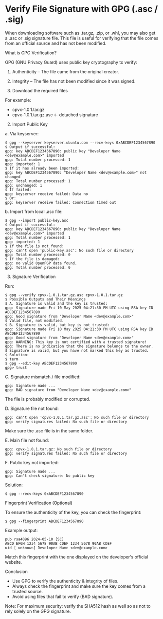 # Verify File Signature with GPG (.asc / .sig)

When downloading software such as .tar.gz, .zip, or .whl, you may also get a .asc or .sig signature file. This file is useful for verifying that the file comes from an official source and has not been modified.

What is GPG Verification?

GPG (GNU Privacy Guard) uses public key cryptography to verify:
1. Authenticity – The file came from the original creator.
2. Integrity – The file has not been modified since it was signed.

3. Download the required files

For example:
- cpvx-1.0.1.tar.gz
- cpvx-1.0.1.tar.gz.asc ← detached signature

2. Import Public Key

a. Via keyserver:

```term
$ gpg --keyserver keyserver.ubuntu.com --recv-keys 0xABCDEF1234567890
$ Output if successful:
gpg: key ABCDEF1234567890: public key "Developer Name <dev@example.com>" imported
gpg: Total number processed: 1
gpg: imported: 1
$ If it has already been imported:
gpg: key ABCDEF1234567890: "Developer Name <dev@example.com>" not changed
gpg: Total number processed: 1
gpg: unchanged: 1
$ If failed:
gpg: keyserver receive failed: Data no
$ Or:
gpg: keyserver receive failed: Connection timed out
```

b. Import from local .asc file:

```term
$ gpg --import public-key.asc
$ Output if successful:
gpg: key ABCDEF1234567890: public key "Developer Name <dev@example.com>" imported
gpg: Total number processed: 1
gpg: imported: 1
$ If the file is not found:
gpg: can't open 'public-key.asc': No such file or directory
gpg: Total number processed: 0
$ If the file is damaged:
gpg: no valid OpenPGP data found.
gpg: Total number processed: 0
```

3. Signature Verification

Run:

```term
$ gpg --verify cpvx-1.0.1.tar.gz.asc cpvx-1.0.1.tar.gz
$ Possible Outputs and Their Meanings
$ A. Signature is valid and the key is trusted:
gpg: Signature made Fri 10 May 2025 04:21:30 PM UTC using RSA key ID ABCDEF1234567890
gpg: Good signature from "Developer Name <dev@example.com>"
$ Valid file, not modified.
$ B. Signature is valid, but key is not trusted:
gpg: Signature made Fri 10 May 2025 04:21:30 PM UTC using RSA key ID ABCDEF1234567890
gpg: Good signature from "Developer Name <dev@example.com>"
gpg: WARNING: This key is not certified with a trusted signature!
gpg: There is no indication that the signature belongs to the owner.
$ Signature is valid, but you have not marked this key as trusted.
$ Solution:
$ term
$ gpg --edit-key ABCDEF1234567890
gpg> trust
```

C. Signature mismatch / file modified:

```
gpg: Signature made ...
gpg: BAD signature from "Developer Name <dev@example.com>"
```

The file is probably modified or corrupted.

D. Signature file not found:

```
gpg: can't open 'cpvx-1.0.1.tar.gz.asc': No such file or directory
gpg: verify signatures failed: No such file or directory
```

Make sure the .asc file is in the same folder.

E. Main file not found:

```
gpg: cpvx-1.0.1.tar.gz: No such file or directory
gpg: verify signatures failed: No such file or directory
```

F. Public key not imported:

```
gpg: Signature made ...
gpg: Can't check signature: No public key
```

Solution:

```term
$ gpg --recv-keys 0xABCDEF1234567890
```

Fingerprint Verification (Optional)

To ensure the authenticity of the key, you can check the fingerprint:

```term
$ gpg --fingerprint ABCDEF1234567890
```

Example output:

```
pub rsa4096 2024-05-10 [SC]
ABCD EFGH 1234 5678 90AB CDEF 1234 5678 90AB CDEF
uid [ unknown] Developer Name <dev@example.com>
```

Match this fingerprint with the one displayed on the developer's official website.

Conclusion

* Use GPG to verify the authenticity & integrity of files.
* Always check the fingerprint and make sure the key comes from a trusted source.
* Avoid using files that fail to verify (BAD signature).

Note:
For maximum security: verify the SHA512 hash as well so as not to rely solely on the GPG signature.